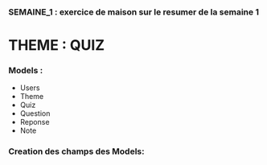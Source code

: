 ### SEMAINE_1 : exercice de maison sur le resumer de la semaine 1
# THEME : QUIZ

### Models :
   * Users
   * Theme
   * Quiz
   * Question
   * Reponse
   * Note
   
### Creation des champs des Models:











